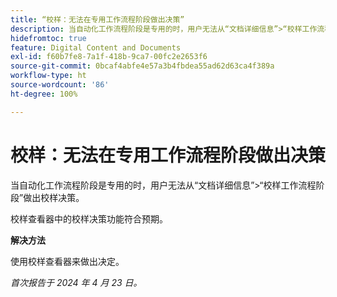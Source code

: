 ```yaml
---
title: “校样：无法在专用工作流程阶段做出决策”
description: 当自动化工作流程阶段是专用的时，用户无法从“文档详细信息”>“校样工作流程阶段”做出校样决策。有解决方法可用。
hidefromtoc: true
feature: Digital Content and Documents
exl-id: f60b7fe8-7a1f-418b-9ca7-00fc2e2653f6
source-git-commit: 0bcaf4abfe4e57a3b4fbdea55ad62d63ca4f389a
workflow-type: ht
source-wordcount: '86'
ht-degree: 100%

---
```


# 校样：无法在专用工作流程阶段做出决策

当自动化工作流程阶段是专用的时，用户无法从“文档详细信息”>“校样工作流程阶段”做出校样决策。

校样查看器中的校样决策功能符合预期。

**解决方法**

使用校样查看器来做出决定。

_首次报告于 2024 年 4 月 23 日。_
